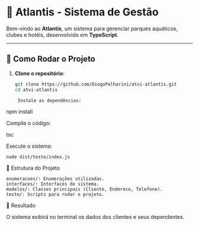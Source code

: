 # 🌊 Atlantis - Sistema de Gestão

Bem-vindo ao **Atlantis**, um sistema para gerenciar parques aquáticos, clubes e hotéis, desenvolvido em **TypeScript**.

---

## 🚀 Como Rodar o Projeto

1. **Clone o repositório**:
   ```bash
   git clone https://github.com/DiogoPalharini/atvi-atlantis.git
   cd atvi-atlantis

    Instale as dependências:

npm install

Compile o código:

tsc

Execute o sistema:

    node dist/teste/index.js

📂 Estrutura do Projeto

    enumeracoes/: Enumerações utilizadas.
    interfaces/: Interfaces do sistema.
    modelos/: Classes principais (Cliente, Endereco, Telefone).
    teste/: Scripts para rodar o projeto.

🎉 Resultado

O sistema exibirá no terminal os dados dos clientes e seus dependentes.
